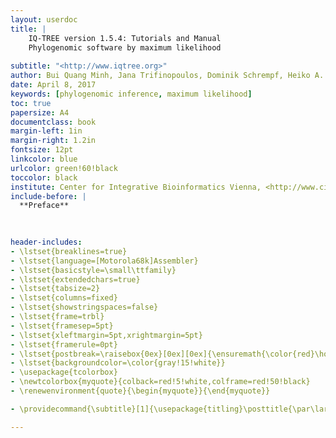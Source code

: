 ```yaml
---
layout: userdoc
title: |
    IQ-TREE version 1.5.4: Tutorials and Manual
    Phylogenomic software by maximum likelihood
    
subtitle: "<http://www.iqtree.org>"
author: Bui Quang Minh, Jana Trifinopoulos, Dominik Schrempf, Heiko A. Schmidt
date: April 8, 2017
keywords: [phylogenomic inference, maximum likelihood]
toc: true
papersize: A4
documentclass: book
margin-left: 1in
margin-right: 1.2in
fontsize: 12pt
linkcolor: blue
urlcolor: green!60!black
toccolor: black
institute: Center for Integrative Bioinformatics Vienna, <http://www.cibiv.at>
include-before: |
  **Preface**
  
  

header-includes:
- \lstset{breaklines=true}
- \lstset{language=[Motorola68k]Assembler}
- \lstset{basicstyle=\small\ttfamily}
- \lstset{extendedchars=true}
- \lstset{tabsize=2}
- \lstset{columns=fixed}
- \lstset{showstringspaces=false}
- \lstset{frame=trbl}
- \lstset{framesep=5pt}
- \lstset{xleftmargin=5pt,xrightmargin=5pt}
- \lstset{framerule=0pt}
- \lstset{postbreak=\raisebox{0ex}[0ex][0ex]{\ensuremath{\color{red}\hookrightarrow\space}}}
- \lstset{backgroundcolor=\color{gray!15!white}}
- \usepackage{tcolorbox}
- \newtcolorbox{myquote}{colback=red!5!white,colframe=red!50!black}
- \renewenvironment{quote}{\begin{myquote}}{\end{myquote}}

- \providecommand{\subtitle}[1]{\usepackage{titling}\posttitle{\par\large#1\end{center}}}

---
```


